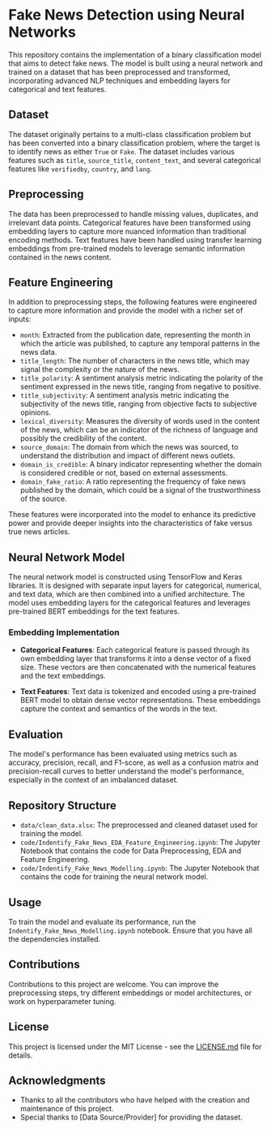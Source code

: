 # Fake News Detection using Neural Networks

This repository contains the implementation of a binary classification model that aims to detect fake news. The model is built using a neural network and trained on a dataset that has been preprocessed and transformed, incorporating advanced NLP techniques and embedding layers for categorical and text features.

## Dataset

The dataset originally pertains to a multi-class classification problem but has been converted into a binary classification problem, where the target is to identify news as either `True` or `Fake`. The dataset includes various features such as `title`, `source_title`, `content_text`, and several categorical features like `verifiedby`, `country`, and `lang`.

## Preprocessing

The data has been preprocessed to handle missing values, duplicates, and irrelevant data points. Categorical features have been transformed using embedding layers to capture more nuanced information than traditional encoding methods. Text features have been handled using transfer learning embeddings from pre-trained models to leverage semantic information contained in the news content.

## Feature Engineering

In addition to preprocessing steps, the following features were engineered to capture more information and provide the model with a richer set of inputs:

- `month`: Extracted from the publication date, representing the month in which the article was published, to capture any temporal patterns in the news data.
- `title_length`: The number of characters in the news title, which may signal the complexity or the nature of the news.
- `title_polarity`: A sentiment analysis metric indicating the polarity of the sentiment expressed in the news title, ranging from negative to positive.
- `title_subjectivity`: A sentiment analysis metric indicating the subjectivity of the news title, ranging from objective facts to subjective opinions.
- `lexical_diversity`: Measures the diversity of words used in the content of the news, which can be an indicator of the richness of language and possibly the credibility of the content.
- `source_domain`: The domain from which the news was sourced, to understand the distribution and impact of different news outlets.
- `domain_is_credible`: A binary indicator representing whether the domain is considered credible or not, based on external assessments.
- `domain_fake_ratio`: A ratio representing the frequency of fake news published by the domain, which could be a signal of the trustworthiness of the source.

These features were incorporated into the model to enhance its predictive power and provide deeper insights into the characteristics of fake versus true news articles.


## Neural Network Model

The neural network model is constructed using TensorFlow and Keras libraries. It is designed with separate input layers for categorical, numerical, and text data, which are then combined into a unified architecture. The model uses embedding layers for the categorical features and leverages pre-trained BERT embeddings for the text features.

### Embedding Implementation

- **Categorical Features**: Each categorical feature is passed through its own embedding layer that transforms it into a dense vector of a fixed size. These vectors are then concatenated with the numerical features and the text embeddings.
  
- **Text Features**: Text data is tokenized and encoded using a pre-trained BERT model to obtain dense vector representations. These embeddings capture the context and semantics of the words in the text.

## Evaluation

The model's performance has been evaluated using metrics such as accuracy, precision, recall, and F1-score, as well as a confusion matrix and precision-recall curves to better understand the model's performance, especially in the context of an imbalanced dataset.

## Repository Structure

- `data/clean_data.xlsx`: The preprocessed and cleaned dataset used for training the model.
- `code/Indentify_Fake_News_EDA_Feature_Engineering.ipynb`: The Jupyter Notebook that contains the code for Data Preprocessing, EDA and Feature Engineering.
- `code/Indentify_Fake_News_Modelling.ipynb`: The Jupyter Notebook that contains the code for training the neural network model.

## Usage

To train the model and evaluate its performance, run the `Indentify_Fake_News_Modelling.ipynb` notebook. Ensure that you have all the dependencies installed.

## Contributions

Contributions to this project are welcome. You can improve the preprocessing steps, try different embeddings or model architectures, or work on hyperparameter tuning.

## License

This project is licensed under the MIT License - see the [LICENSE.md](LICENSE) file for details.

## Acknowledgments

- Thanks to all the contributors who have helped with the creation and maintenance of this project.
- Special thanks to [Data Source/Provider] for providing the dataset.
